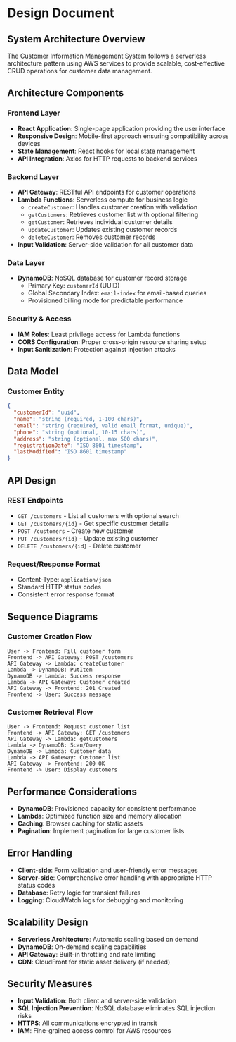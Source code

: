 # Design Document

## System Architecture Overview

The Customer Information Management System follows a serverless architecture pattern using AWS services to provide scalable, cost-effective CRUD operations for customer data management.

## Architecture Components

### Frontend Layer
- **React Application**: Single-page application providing the user interface
- **Responsive Design**: Mobile-first approach ensuring compatibility across devices
- **State Management**: React hooks for local state management
- **API Integration**: Axios for HTTP requests to backend services

### Backend Layer
- **API Gateway**: RESTful API endpoints for customer operations
- **Lambda Functions**: Serverless compute for business logic
  - `createCustomer`: Handles customer creation with validation
  - `getCustomers`: Retrieves customer list with optional filtering
  - `getCustomer`: Retrieves individual customer details
  - `updateCustomer`: Updates existing customer records
  - `deleteCustomer`: Removes customer records
- **Input Validation**: Server-side validation for all customer data

### Data Layer
- **DynamoDB**: NoSQL database for customer record storage
  - Primary Key: `customerId` (UUID)
  - Global Secondary Index: `email-index` for email-based queries
  - Provisioned billing mode for predictable performance

### Security & Access
- **IAM Roles**: Least privilege access for Lambda functions
- **CORS Configuration**: Proper cross-origin resource sharing setup
- **Input Sanitization**: Protection against injection attacks

## Data Model

### Customer Entity
```json
{
  "customerId": "uuid",
  "name": "string (required, 1-100 chars)",
  "email": "string (required, valid email format, unique)",
  "phone": "string (optional, 10-15 chars)",
  "address": "string (optional, max 500 chars)",
  "registrationDate": "ISO 8601 timestamp",
  "lastModified": "ISO 8601 timestamp"
}
```

## API Design

### REST Endpoints
- `GET /customers` - List all customers with optional search
- `GET /customers/{id}` - Get specific customer details
- `POST /customers` - Create new customer
- `PUT /customers/{id}` - Update existing customer
- `DELETE /customers/{id}` - Delete customer

### Request/Response Format
- Content-Type: `application/json`
- Standard HTTP status codes
- Consistent error response format

## Sequence Diagrams

### Customer Creation Flow
```
User -> Frontend: Fill customer form
Frontend -> API Gateway: POST /customers
API Gateway -> Lambda: createCustomer
Lambda -> DynamoDB: PutItem
DynamoDB -> Lambda: Success response
Lambda -> API Gateway: Customer created
API Gateway -> Frontend: 201 Created
Frontend -> User: Success message
```

### Customer Retrieval Flow
```
User -> Frontend: Request customer list
Frontend -> API Gateway: GET /customers
API Gateway -> Lambda: getCustomers
Lambda -> DynamoDB: Scan/Query
DynamoDB -> Lambda: Customer data
Lambda -> API Gateway: Customer list
API Gateway -> Frontend: 200 OK
Frontend -> User: Display customers
```

## Performance Considerations

- **DynamoDB**: Provisioned capacity for consistent performance
- **Lambda**: Optimized function size and memory allocation
- **Caching**: Browser caching for static assets
- **Pagination**: Implement pagination for large customer lists

## Error Handling

- **Client-side**: Form validation and user-friendly error messages
- **Server-side**: Comprehensive error handling with appropriate HTTP status codes
- **Database**: Retry logic for transient failures
- **Logging**: CloudWatch logs for debugging and monitoring

## Scalability Design

- **Serverless Architecture**: Automatic scaling based on demand
- **DynamoDB**: On-demand scaling capabilities
- **API Gateway**: Built-in throttling and rate limiting
- **CDN**: CloudFront for static asset delivery (if needed)

## Security Measures

- **Input Validation**: Both client and server-side validation
- **SQL Injection Prevention**: NoSQL database eliminates SQL injection risks
- **HTTPS**: All communications encrypted in transit
- **IAM**: Fine-grained access control for AWS resources
